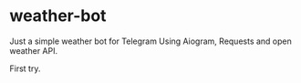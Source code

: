 # weather-bot
Just a simple weather bot for Telegram
Using Aiogram, Requests and open weather API.


First try.
